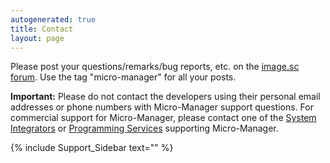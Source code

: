 ```yaml
---
autogenerated: true
title: Contact
layout: page
---
```


Please post your questions/remarks/bug reports, etc. on the [image.sc
forum](https://image.sc). Use the tag "micro-manager" for all your
posts.

**Important:** Please do not contact the developers using their personal
email addresses or phone numbers with Micro-Manager support questions.
For commercial support for Micro-Manager, please contact one of the
[System Integrators](System_Integrators "wikilink") or [Programming
Services](Programming_Services "wikilink") supporting Micro-Manager.

{% include Support_Sidebar text="" %}
